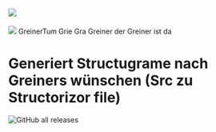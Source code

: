 # <a><img src="https://gist.githubusercontent.com/H4xX0r1337/8e802d18d963cff31016d8f73d222939/raw/0296421369f5ec884e971313d15ffef430c12254/adasdasd.svg"></a>
<img src="https://i.imgur.com/vG6zPks.png">
GreinerTum
Grie Gra Greiner der Greiner ist da

# Generiert Structugrame nach Greiners wünschen (Src zu Structorizor file)
![GitHub all releases](https://img.shields.io/github/downloads/FlauschigDings/Structogreiner/total)

